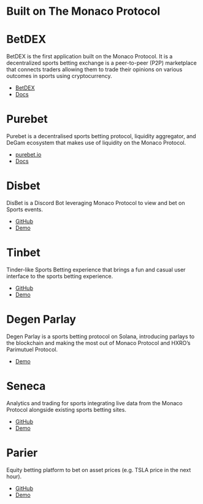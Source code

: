 # Built on The Monaco Protocol

# BetDEX

BetDEX is the first application built on the Monaco Protocol. It is a decentralized sports betting exchange is a peer-to-peer (P2P) marketplace that connects traders allowing them to trade their opinions on various outcomes in sports using cryptocurrency.

- [BetDEX](https://www.betdex.com/)
- [Docs](https://betdex.gitbook.io/betdex-exchange/overview/welcome-to-the-betdex-exchange)

# Purebet

Purebet is a decentralised sports betting protocol, liquidity aggregator, and DeGam ecosystem that makes use of liquidity on the Monaco Protocol.

- [purebet.io](https://www.purebet.io/)
- [Docs](https://purebetprotocol.gitbook.io/purebet/about-purebet/why-purebet)

# Disbet

DisBet is a Discord Bot leveraging Monaco Protocol to view and bet on Sports events.

- [GitHub](https://github.com/GitBolt/disbet)
- [Demo](https://youtu.be/whEOXSkM_vI)

# Tinbet

Tinder-like Sports Betting experience that brings a fun and casual user interface to the sports betting experience.

- [GitHub](https://github.com/gmiDAO/tinbet)
- [Demo](https://www.loom.com/share/9c002a13c821479a8ed07bf5aa93d557)

# Degen Parlay

Degen Parlay is a sports betting protocol on Solana, introducing parlays to the blockchain and making the most out of Monaco Protocol and HXRO’s Parimutuel Protocol. 

- [Demo](https://www.youtube.com/watch?v=o3VtWbfU6Ts)

# Seneca

Analytics and trading for sports integrating live data from the Monaco Protocol alongside existing sports betting sites.


- [GitHub](https://github.com/seneca-exchange/dashboards)
- [Demo](http://fiftykelly.azurewebsites.net/exchange-dashboard/)

# Parier

Equity betting platform to bet on asset prices (e.g. TSLA price in the next hour). 

- [GitHub](https://github.com/GGCapital/Parier)
- [Demo](https://www.youtube.com/watch?v=Ll0Zd5Q6gNo)
  